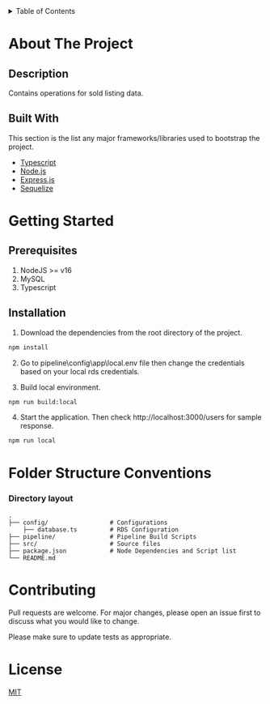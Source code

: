 <details>
  <summary>Table of Contents</summary>
  <ol>
    <li>
      <a href="#about-the-project">About The Project</a>
      <ul>
        <li><a href="#description">Description</a></li>
        <li><a href="#built-with">Built With</a></li>
      </ul>
    </li>
    <li>
      <a href="#getting-started">Getting Started</a>
      <ul>
        <li><a href="#prerequisites">Prerequisites</a></li>
        <li><a href="#installation">Installation</a></li>
      </ul>
    </li>
    <li><a href="#folder-structure-conventions">Folder Structure Conventions</a></li>
    <li><a href="#contributing">Contributing</a></li>
    <li><a href="#license">License</a></li>
  </ol>
</details>

# About The Project

## Description
Contains operations for sold listing data.

## Built With

This section is the list any major frameworks/libraries used to bootstrap the project.

* [Typescript](https://www.typescriptlang.org/)
* [Node.js](https://nodejs.org/en/)
* [Express.js](https://expressjs.com/)
* [Sequelize](https://sequelize.org/)

# Getting Started

## Prerequisites

1. NodeJS >= v16
2. MySQL
3. Typescript

## Installation

1. Download the dependencies from the root directory of the project.

```bash
npm install
```

2. Go to pipeline\config\app\local.env file then change the credentials based on your local rds credentials.

3. Build local environment.
```bash
npm run build:local
```

4. Start the application. Then check http://localhost:3000/users for sample response.
```bash
npm run local
```

# Folder Structure Conventions
### Directory layout

    .
    ├── config/                 # Configurations
        ├── database.ts         # RDS Configuration
    ├── pipeline/               # Pipeline Build Scripts
    ├── src/                    # Source files
    ├── package.json            # Node Dependencies and Script list
    └── README.md

# Contributing
Pull requests are welcome. For major changes, please open an issue first to discuss what you would like to change.

Please make sure to update tests as appropriate.

# License
[MIT](https://choosealicense.com/licenses/mit/)